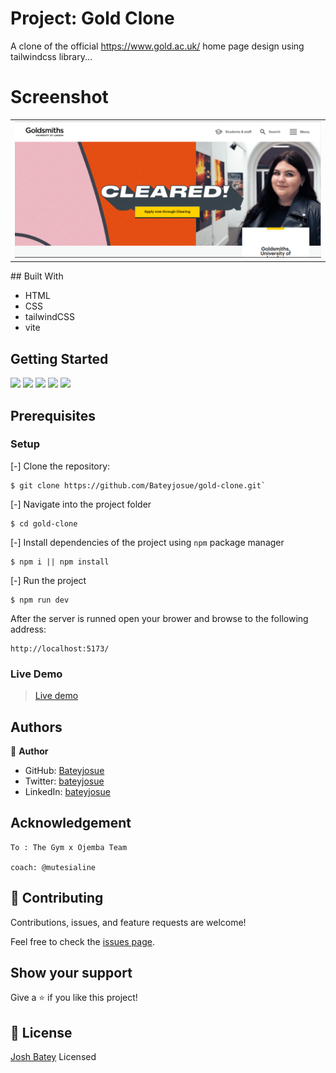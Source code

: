 #

# Project: Gold Clone

A clone of the official https://www.gold.ac.uk/ home page design using tailwindcss library...
# Screenshot


<table align="center">
 <tr>
  <td>
   <img src="./assets/mock.png" />
  </td>
 </tr>
</table>
## Built With

- HTML
- CSS
- tailwindCSS
- vite

## Getting Started
![](https://img.shields.io/github/issues/Bateyjosue/gold-clone)
![](https://img.shields.io/github/forks/Bateyjosue/gold-clone)
![](https://img.shields.io/github/stars/Bateyjosue/gold-clone)
![](https://img.shields.io/github/license/Bateyjosue/gold-clone)
![]([https://img.shields.io/github/issues/Bateyjosue/gold-clone](https://img.shields.io/twitter/url?url=https%3A%2F%2Fgithub.com%2FBateyjosue%2Fbateyjosue.me))

## Prerequisites

### Setup
[-] Clone the repository:

    $ git clone https://github.com/Bateyjosue/gold-clone.git`

[-] Navigate into the project folder

    $ cd gold-clone

[-] Install dependencies of the project using `npm` package manager

    $ npm i || npm install

[-] Run the project 

    $ npm run dev

After the server is runned open your brower and browse to the following address: 

    http://localhost:5173/


### Live Demo
 > [Live demo](https://gold-jb.netlify.app/)

## Authors

👤 **Author**

- GitHub: [Bateyjosue](https://github.com/Bateyjosue)
- Twitter: [bateyjosue](https://twitter.com/JosueBatey)
- LinkedIn: [bateyjosue](https://linkedin.com/in/josuebatey)
## Acknowledgement
    To : The Gym x Ojemba Team

    coach: @mutesialine
    

## 🤝 Contributing

  Contributions, issues, and feature requests are welcome!

  Feel free to check the [issues page](../../issues/).

## Show your support

Give a ⭐️ if you like this project!

## 📝 License

[Josh Batey](/LICENSE) Licensed